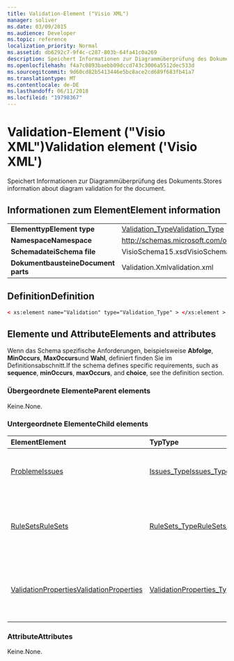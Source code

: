 ```yaml
---
title: Validation-Element ("Visio XML")
manager: soliver
ms.date: 03/09/2015
ms.audience: Developer
ms.topic: reference
localization_priority: Normal
ms.assetid: db6292c7-9f4c-c287-803b-64fa41c0a269
description: Speichert Informationen zur Diagrammüberprüfung des Dokuments.
ms.openlocfilehash: f4a7c0893baebb09dccd743c3006a5512dec533d
ms.sourcegitcommit: 9d60cd82b5413446e5bc8ace2cd689f683fb41a7
ms.translationtype: MT
ms.contentlocale: de-DE
ms.lasthandoff: 06/11/2018
ms.locfileid: "19798367"
---
```

# <a name="validation-element-visio-xml"></a><span data-ttu-id="93649-103">Validation-Element ("Visio XML")</span><span class="sxs-lookup"><span data-stu-id="93649-103">Validation element ('Visio XML')</span></span>

<span data-ttu-id="93649-104">Speichert Informationen zur Diagrammüberprüfung des Dokuments.</span><span class="sxs-lookup"><span data-stu-id="93649-104">Stores information about diagram validation for the document.</span></span>
  
## <a name="element-information"></a><span data-ttu-id="93649-105">Informationen zum Element</span><span class="sxs-lookup"><span data-stu-id="93649-105">Element information</span></span>

|||
|:-----|:-----|
|<span data-ttu-id="93649-106">**Elementtyp**</span><span class="sxs-lookup"><span data-stu-id="93649-106">**Element type**</span></span> <br/> |[<span data-ttu-id="93649-107">Validation_Type</span><span class="sxs-lookup"><span data-stu-id="93649-107">Validation_Type</span></span>](validation_type-complextypevisio-xml.md) <br/> |
|<span data-ttu-id="93649-108">**Namespace**</span><span class="sxs-lookup"><span data-stu-id="93649-108">**Namespace**</span></span> <br/> |http://schemas.microsoft.com/office/visio/2012/main  <br/> |
|<span data-ttu-id="93649-109">**Schemadatei**</span><span class="sxs-lookup"><span data-stu-id="93649-109">**Schema file**</span></span> <br/> |<span data-ttu-id="93649-110">VisioSchema15.xsd</span><span class="sxs-lookup"><span data-stu-id="93649-110">VisioSchema15.xsd</span></span>  <br/> |
|<span data-ttu-id="93649-111">**Dokumentbausteine**</span><span class="sxs-lookup"><span data-stu-id="93649-111">**Document parts**</span></span> <br/> |<span data-ttu-id="93649-112">Validation.Xml</span><span class="sxs-lookup"><span data-stu-id="93649-112">validation.xml</span></span>  <br/> |
   
## <a name="definition"></a><span data-ttu-id="93649-113">Definition</span><span class="sxs-lookup"><span data-stu-id="93649-113">Definition</span></span>

```XML
< xs:element name="Validation" type="Validation_Type" > </xs:element >
```

## <a name="elements-and-attributes"></a><span data-ttu-id="93649-114">Elemente und Attribute</span><span class="sxs-lookup"><span data-stu-id="93649-114">Elements and attributes</span></span>

<span data-ttu-id="93649-115">Wenn das Schema spezifische Anforderungen, beispielsweise **Abfolge**, **MinOccurs**, **MaxOccurs**und **Wahl**, definiert finden Sie im Definitionsabschnitt.</span><span class="sxs-lookup"><span data-stu-id="93649-115">If the schema defines specific requirements, such as **sequence**, **minOccurs**, **maxOccurs**, and **choice**, see the definition section.</span></span> 
  
### <a name="parent-elements"></a><span data-ttu-id="93649-116">Übergeordnete Elemente</span><span class="sxs-lookup"><span data-stu-id="93649-116">Parent elements</span></span>

<span data-ttu-id="93649-117">Keine.</span><span class="sxs-lookup"><span data-stu-id="93649-117">None.</span></span>
  
### <a name="child-elements"></a><span data-ttu-id="93649-118">Untergeordnete Elemente</span><span class="sxs-lookup"><span data-stu-id="93649-118">Child elements</span></span>

|<span data-ttu-id="93649-119">**Element**</span><span class="sxs-lookup"><span data-stu-id="93649-119">**Element**</span></span>|<span data-ttu-id="93649-120">**Typ**</span><span class="sxs-lookup"><span data-stu-id="93649-120">**Type**</span></span>|<span data-ttu-id="93649-121">**Beschreibung**</span><span class="sxs-lookup"><span data-stu-id="93649-121">**Description**</span></span>|
|:-----|:-----|:-----|
|[<span data-ttu-id="93649-122">Probleme</span><span class="sxs-lookup"><span data-stu-id="93649-122">Issues</span></span>](issues-element-validation_type-complextypevisio-xml.md) <br/> |[<span data-ttu-id="93649-123">Issues_Type</span><span class="sxs-lookup"><span data-stu-id="93649-123">Issues_Type</span></span>](issues_type-complextypevisio-xml.md) <br/> |<span data-ttu-id="93649-124">Enthält alle **Problem** Elemente für das Dokument.</span><span class="sxs-lookup"><span data-stu-id="93649-124">Contains all the **Issue** elements for the document.</span></span>  <br/> |
|[<span data-ttu-id="93649-125">RuleSets</span><span class="sxs-lookup"><span data-stu-id="93649-125">RuleSets</span></span>](rulesets-element-validation_type-complextypevisio-xml.md) <br/> |[<span data-ttu-id="93649-126">RuleSets_Type</span><span class="sxs-lookup"><span data-stu-id="93649-126">RuleSets_Type</span></span>](rulesets_type-complextypevisio-xml.md) <br/> |<span data-ttu-id="93649-127">Enthält ein **RuleSet** -Element für jeden überprüfungsregelsatz im Dokument.</span><span class="sxs-lookup"><span data-stu-id="93649-127">Includes a **RuleSet** element for each validation rule set in the document.</span></span>  <br/> |
|[<span data-ttu-id="93649-128">ValidationProperties</span><span class="sxs-lookup"><span data-stu-id="93649-128">ValidationProperties</span></span>](validationproperties-element-validation_type-complextypevisio-xml.md) <br/> |[<span data-ttu-id="93649-129">ValidationProperties_Type</span><span class="sxs-lookup"><span data-stu-id="93649-129">ValidationProperties_Type</span></span>](validationproperties_type-complextypevisio-xml.md) <br/> |<span data-ttu-id="93649-130">Die Eigenschaften, die im Zusammenhang mit dem Dokument Validierung kapselt.</span><span class="sxs-lookup"><span data-stu-id="93649-130">Encapsulates the properties that are related to the document's validation.</span></span>  <br/> |
   
### <a name="attributes"></a><span data-ttu-id="93649-131">Attribute</span><span class="sxs-lookup"><span data-stu-id="93649-131">Attributes</span></span>

<span data-ttu-id="93649-132">Keine.</span><span class="sxs-lookup"><span data-stu-id="93649-132">None.</span></span>
  

